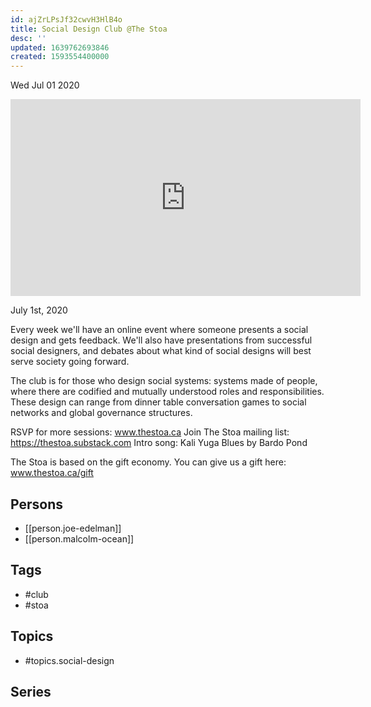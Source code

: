 ```yaml
---
id: ajZrLPsJf32cwvH3HlB4o
title: Social Design Club @The Stoa
desc: ''
updated: 1639762693846
created: 1593554400000
---
```





Wed Jul 01 2020

<iframe width="560" height="315" src="https://www.youtube.com/embed/WCH25lb_gtU" title="Social Design Club @The Stoa w/ Joe Edelman and Freyja feat. Malcolm Ocean (July 1st, 2020)" frameborder="0" allow="accelerometer; autoplay; clipboard-write; encrypted-media; gyroscope; picture-in-picture" allowfullscreen ></iframe>

July 1st, 2020

Every week we'll have an online event where someone presents a social design and gets feedback. We'll also have presentations from successful social designers, and debates about what kind of social designs will best serve society going forward.

The club is for those who design social systems: systems made of people, where there are codified and mutually understood roles and responsibilities. These design can range from dinner table conversation games to social networks and global governance structures.

RSVP for more sessions: www.thestoa.ca
Join The Stoa mailing list: https://thestoa.substack.com
Intro song: Kali Yuga Blues by Bardo Pond

The Stoa is based on the gift economy. You can give us a gift here: www.thestoa.ca/gift

## Persons

- [[person.joe-edelman]]
- [[person.malcolm-ocean]]

## Tags

- #club
- #stoa

## Topics

- #topics.social-design

## Series



